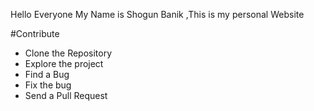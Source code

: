 <!-- #My Portfolio -->
Hello Everyone
My Name is Shogun Banik ,This is my personal Website 

#Contribute

* Clone the Repository
* Explore the project
* Find a Bug
* Fix the bug 
* Send a Pull Request